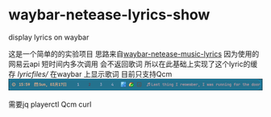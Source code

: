 # waybar-netease-lyrics-show
display lyrics on waybar

这是一个简单的的实验项目 思路来自[waybar-netease-music-lyrics](https://github.com/kangxiaoju/waybar-netease-music-lyrics)
因为使用的网易云api 短时间内多次调用 会不返回歌词 所以在此基础上实现了这个lyric的缓存 *lyricfiles/*
在waybar 上显示歌词 目前只支持Qcm
![显示图片](./images/showbar)

需要jq playerctl Qcm curl
